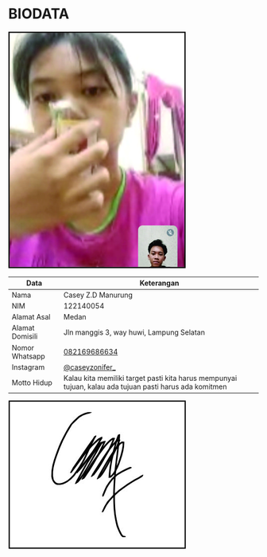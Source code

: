 # BIODATA

![Foto](054_foto.jpg)

| Data            | Keterangan |
| --------------- | ------------- |
| Nama            | Casey Z.D Manurung |
| NIM             | 122140054 |
| Alamat Asal     | Medan |
| Alamat Domisili | Jln manggis 3, way huwi, Lampung Selatan |
| Nomor Whatsapp  | [082169686634](https://wa.me/+6282169686634) |
| Instagram       | [@caseyzonifer_](https://instagram.com/caseyzonifer_) |
| Motto Hidup     | Kalau kita memiliki target pasti kita harus mempunyai tujuan, kalau ada tujuan pasti harus ada komitmen |

![TTD](054_ttd.jpg)
